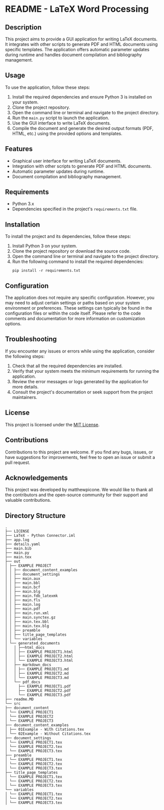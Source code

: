 # README - LaTeX Word Processing

## Description
This project aims to provide a GUI application for writing LaTeX documents. It integrates with other scripts to generate PDF and HTML documents using specific templates. The application offers automatic parameter updates during runtime and handles document compilation and bibliography management.

## Usage
To use the application, follow these steps:
1. Install the required dependencies and ensure Python 3 is installed on your system.
2. Clone the project repository.
3. Open the command line or terminal and navigate to the project directory.
4. Run the `main.py` script to launch the application.
5. Use the GUI interface to write LaTeX documents.
6. Compile the document and generate the desired output formats (PDF, HTML, etc.) using the provided options and templates.

## Features
- Graphical user interface for writing LaTeX documents.
- Integration with other scripts to generate PDF and HTML documents.
- Automatic parameter updates during runtime.
- Document compilation and bibliography management.

## Requirements
- Python 3.x
- Dependencies specified in the project's `requirements.txt` file.

## Installation
To install the project and its dependencies, follow these steps:
1. Install Python 3 on your system.
2. Clone the project repository or download the source code.
3. Open the command line or terminal and navigate to the project directory.
4. Run the following command to install the required dependencies:
   ```
   pip install -r requirements.txt
   ```

## Configuration
The application does not require any specific configuration. However, you may need to adjust certain settings or paths based on your system environment or preferences. These settings can typically be found in the configuration files or within the code itself. Please refer to the code comments and documentation for more information on customization options.

## Troubleshooting
If you encounter any issues or errors while using the application, consider the following steps:
1. Check that all the required dependencies are installed.
2. Verify that your system meets the minimum requirements for running the application.
3. Review the error messages or logs generated by the application for more details.
4. Consult the project's documentation or seek support from the project maintainers.

## License
This project is licensed under the [MIT License](LICENSE).


## Contributions
Contributions to this project are welcome. If you find any bugs, issues, or have suggestions for improvements, feel free to open an issue or submit a pull request.

## Acknowledgements
This project was developed by matthewpicone. We would like to thank all the contributors and the open-source community for their support and valuable contributions.

## Directory Structure
```
.
├── LICENSE
├── LaTeX - Python Connector.iml
├── app.log
├── details.yaml
├── main.bib
├── main.py
├── main.tex
├── out
│ ├── EXAMPLE PROJECT
│ │ ├── document_content_examples
│ │ ├── document_settings
│ │ ├── main.aux
│ │ ├── main.bbl
│ │ ├── main.bcf
│ │ ├── main.blg
│ │ ├── main.fdb_latexmk
│ │ ├── main.fls
│ │ ├── main.log
│ │ ├── main.pdf
│ │ ├── main.run.xml
│ │ ├── main.synctex.gz
│ │ ├── main.tex.bbl
│ │ ├── main.tex.blg
│ │ ├── preamble
│ │ ├── title_page_templates
│ │ └── variables
│ └── generated_documents
│   │ ├──html_docs
│   │ ├── EXAMPLE PROJECT1.html
│   │ ├── EXAMPLE PROJECT2.html
│   │ └── EXAMPLE PROJECT3.html
│   ├── markdown_docs
│   │ ├── EXAMPLE PROJECT1.md
│   │ ├── EXAMPLE PROJECT2.md
│   │ └── EXAMPLE PROJECT3.md
│   └── pdf_docs
│     ├── EXAMPLE PROJECT1.pdf
│     ├── EXAMPLE PROJECT2.pdf
│     └── EXAMPLE PROJECT3.pdf
├── readme.MD
└── src
├── document_content
│ └── EXAMPLE PROJECT1
│ └── EXAMPLE PROJECT2
│ └── EXAMPLE PROJECT3
├── document_content_examples
│ ├── 01Example - With Citations.tex
│ └── 02Example - Without Citations.tex
├── document_settings
│ └── EXAMPLE PROJECT1.tex
│ └── EXAMPLE PROJECT2.tex
│ └── EXAMPLE PROJECT3.tex
├── preamble
│ └── EXAMPLE PROJECT1.tex
│ └── EXAMPLE PROJECT2.tex
│ └── EXAMPLE PROJECT3.tex
├── title_page_templates
│ └── EXAMPLE PROJECT1.tex
│ └── EXAMPLE PROJECT2.tex
│ └── EXAMPLE PROJECT3.tex
└── variables
│ └── EXAMPLE PROJECT1.tex
│ └── EXAMPLE PROJECT2.tex
│ └── EXAMPLE PROJECT3.tex
```